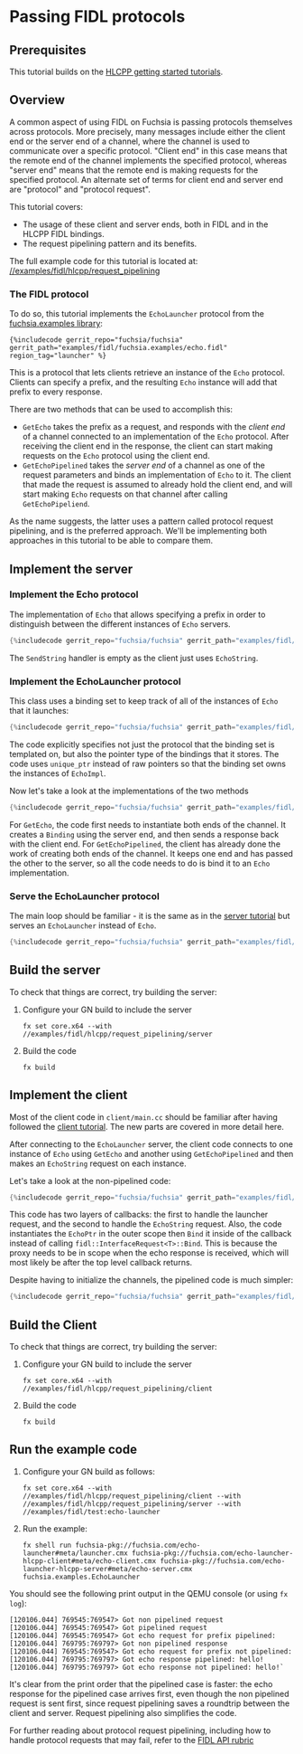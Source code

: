 # Passing FIDL protocols

## Prerequisites

This tutorial builds on the [HLCPP getting started tutorials][overview].

## Overview

A common aspect of using FIDL on Fuchsia is passing protocols themselves across
protocols. More precisely, many messages include either the client end or
the server end of a channel, where the channel is used to communicate over a
specific protocol. "Client end" in this case means that the remote end of the
channel implements the specified protocol, whereas "server end" means that the
remote end is making requests for the specified protocol. An alternate set of
terms for client end and server end are "protocol" and "protocol request".

This tutorial covers:

* The usage of these client and server ends, both in FIDL and in the HLCPP
  FIDL bindings.
* The request pipelining pattern and its benefits.

The full example code for this tutorial is located at:
[//examples/fidl/hlcpp/request_pipelining][src]

### The FIDL protocol

To do so, this tutorial implements the `EchoLauncher` protocol from the
[fuchsia.examples library][examples-fidl]:

```fidl
{%includecode gerrit_repo="fuchsia/fuchsia" gerrit_path="examples/fidl/fuchsia.examples/echo.fidl" region_tag="launcher" %}
```

This is a protocol that lets clients retrieve an instance of the `Echo`
protocol. Clients can specify a prefix, and the resulting `Echo` instance
will add that prefix to every response.

There are two methods that can be used to accomplish this:

* `GetEcho` takes the prefix as a request, and responds with the *client end* of
  a channel connected to an implementation of the `Echo` protocol. After
  receiving the client end in the response, the client can start making requests
  on the `Echo` protocol using the client end.
* `GetEchoPipelined` takes the *server end* of a channel as one of the request
  parameters and binds an implementation of `Echo` to it. The client that
  made the request is assumed to already hold the client end, and will
  start making `Echo` requests on that channel after calling `GetEchoPipeliend`.

As the name suggests, the latter uses a pattern called protocol request
  pipelining, and is the preferred approach. We'll be implementing both
  approaches in this tutorial to be able to compare them.

## Implement the server

### Implement the Echo protocol

The implementation of `Echo` that allows specifying a prefix in order to
distinguish between the different instances of `Echo` servers.

```cpp
{%includecode gerrit_repo="fuchsia/fuchsia" gerrit_path="examples/fidl/hlcpp/request_pipelining/server/main.cc" region_tag="echo-impl" %}
```

The `SendString` handler is empty as the client just uses `EchoString`.

### Implement the EchoLauncher protocol

This class uses
a binding set to keep track of all of the instances of `Echo` that it launches:

```cpp
{%includecode gerrit_repo="fuchsia/fuchsia" gerrit_path="examples/fidl/hlcpp/request_pipelining/server/main.cc" region_tag="launcher-impl" highlight="1,17,18" %}
```

The code explicitly specifies not just the protocol that the binding set is
templated on, but also the pointer type of the bindings that it stores. The code uses
`unique_ptr` instead of raw pointers so that the binding set owns the
instances of `EchoImpl`.

Now let's take a look at the implementations of the
two methods

```cpp
{%includecode gerrit_repo="fuchsia/fuchsia" gerrit_path="examples/fidl/hlcpp/request_pipelining/server/main.cc" region_tag="launcher-impl" highlight="3,4,5,6,7,8,9,11,12,13,14,15" %}
```

For `GetEcho`, the code first needs to instantiate both ends of the
channel. It creates a `Binding` using the server end, and then sends a response
back with the client end. For `GetEchoPipelined`, the client has already done
the work of creating both ends of the channel. It keeps one end and has passed
the other to the server, so all the code needs to do is bind it to an `Echo`
implementation.

### Serve the EchoLauncher protocol

The main loop should be familiar - it is the same as in the
[server tutorial][server-tut-main] but serves an `EchoLauncher` instead of `Echo`.

```cpp
{%includecode gerrit_repo="fuchsia/fuchsia" gerrit_path="examples/fidl/hlcpp/request_pipelining/server/main.cc" region_tag="main" %}
```

## Build the server

To check that things are correct, try building the server:

1. Configure your GN build to include the server

    `fx set core.x64 --with //examples/fidl/hlcpp/request_pipelining/server`

2. Build the code

    `fx build`

## Implement the client

Most of the client code in `client/main.cc` should be familiar after having
followed the [client tutorial][client-tut]. The new parts are covered in more
detail here.

After connecting to the `EchoLauncher` server, the client
code connects to one instance of `Echo` using `GetEcho` and another using
`GetEchoPipelined` and then makes an `EchoString` request on each instance.

Let's take a look at the non-pipelined code:

```cpp
{%includecode gerrit_repo="fuchsia/fuchsia" gerrit_path="examples/fidl/hlcpp/request_pipelining/client/main.cc" region_tag="non-pipelined" %}
```

This code has two layers of callbacks: the first to handle the launcher request,
and the second to handle the `EchoString` request. Also, the code instantiates
the `EchoPtr` in the outer scope then `Bind` it inside of the callback instead
of calling `fidl::InterfaceRequest<T>::Bind`. This is because the proxy needs
to be in scope when the echo response is received, which will most likely be
after the top level callback returns.

Despite having to initialize the channels, the pipelined code is
much simpler:

```cpp
{%includecode gerrit_repo="fuchsia/fuchsia" gerrit_path="examples/fidl/hlcpp/request_pipelining/client/main.cc" region_tag="pipelined" %}
```

## Build the Client

To check that things are correct, try building the server:

1. Configure your GN build to include the server

    `fx set core.x64 --with //examples/fidl/hlcpp/request_pipelining/client`

2. Build the code

    `fx build`

## Run the example code

1. Configure your GN build as follows:

    `fx set core.x64 --with //examples/fidl/hlcpp/request_pipelining/client --with //examples/fidl/hlcpp/request_pipelining/server --with //examples/fidl/test:echo-launcher`

2. Run the example:

    `fx shell run fuchsia-pkg://fuchsia.com/echo-launcher#meta/launcher.cmx fuchsia-pkg://fuchsia.com/echo-launcher-hlcpp-client#meta/echo-client.cmx fuchsia-pkg://fuchsia.com/echo-launcher-hlcpp-server#meta/echo-server.cmx fuchsia.examples.EchoLauncher`

You should see the following print output in the QEMU console (or using `fx log`):

```
[120106.044] 769545:769547> Got non pipelined request
[120106.044] 769545:769547> Got pipelined request
[120106.044] 769545:769547> Got echo request for prefix pipelined:
[120106.044] 769795:769797> Got non pipelined response
[120106.044] 769545:769547> Got echo request for prefix not pipelined:
[120106.044] 769795:769797> Got echo response pipelined: hello!
[120106.044] 769795:769797> Got echo response not pipelined: hello!`
```

It's clear from the print order that the pipelined case is faster: the echo
response for the pipelined case arrives first, even though the non pipelined
request is sent first, since request pipelining saves a roundtrip between the
client and server. Request pipelining also simplifies the code.


For further reading about protocol request pipelining, including how to handle
protocol requests that may fail, refer to the [FIDL API rubric][rubric]

<!-- xrefs -->
[src]: /examples/fidl/hlcpp/request_pipelining
[server-tut]: /docs/development/languages/fidl/tutorials/hlcpp/basics/server.md
[server-tut-main]: /docs/development/languages/fidl/tutorials/hlcpp/basics/server.md#main
[client-tut]: /docs/development/languages/fidl/tutorials/hlcpp/basics/client.md
[rubric]: /docs/concepts/api/fidl.md#request-pipelining
[overview]: /docs/development/languages/fidl/tutorials/hlcpp/README.md
[examples-fidl]: /examples/fidl/fuchsia.examples/
